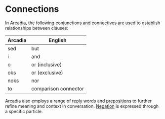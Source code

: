 # Connections

In Arcadia, the following conjunctions and connectives are used to establish relationships between clauses:

| Arcadia | English              |
| ------- | -------------------- |
| sed     | but                  |
| i       | and                  |
| o       | or (inclusive)       |
| oks     | or (exclusive)       |
| noks    | nor                  |
| to      | comparison connector |

Arcadia also employs a range of [reply][replies] words and [prepositions][prepositions] to further refine meaning and context in conversation.
[Negation][negation] is expressed through a specific particle.

[negation]: ./negation.md
[prepositions]: ./prepositions.md
[replies]: ./replies.md
